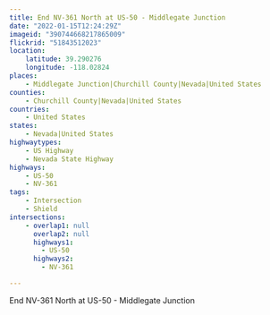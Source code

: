 ```yaml
---
title: End NV-361 North at US-50 - Middlegate Junction
date: "2022-01-15T12:24:29Z"
imageid: "390744668217865009"
flickrid: "51843512023"
location:
    latitude: 39.290276
    longitude: -118.02824
places:
    - Middlegate Junction|Churchill County|Nevada|United States
counties:
    - Churchill County|Nevada|United States
countries:
    - United States
states:
    - Nevada|United States
highwaytypes:
    - US Highway
    - Nevada State Highway
highways:
    - US-50
    - NV-361
tags:
    - Intersection
    - Shield
intersections:
    - overlap1: null
      overlap2: null
      highways1:
        - US-50
      highways2:
        - NV-361

---
```

End NV-361 North at US-50 - Middlegate Junction